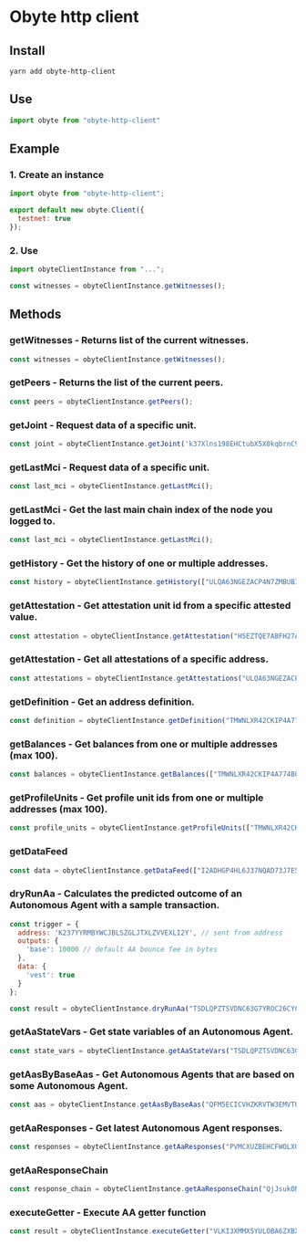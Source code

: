 # Obyte http client

## Install
``yarn add obyte-http-client``

## Use
```js
import obyte from "obyte-http-client"
```
 
## Example

### 1. Create an instance
```js 
import obyte from "obyte-http-client";

export default new obyte.Client({
  testnet: true
});
```


### 2. Use
```js 
import obyteClientInstance from "..."; 

const witnesses = obyteClientInstance.getWitnesses();

```

## Methods

### getWitnesses - Returns list of the current witnesses.

```js
const witnesses = obyteClientInstance.getWitnesses();
```

### getPeers - Returns the list of the current peers.

```js
const peers = obyteClientInstance.getPeers();
```

### getJoint - Request data of a specific unit.

```js
const joint = obyteClientInstance.getJoint('k37Xlns198EHCtubX5X0kqbrnC9XYVTa0aFpR78gidM=');
```

### getLastMci - Request data of a specific unit.

```js
const last_mci = obyteClientInstance.getLastMci();
```

### getLastMci - Get the last main chain index of the node you logged to.

```js
const last_mci = obyteClientInstance.getLastMci();
```

### getHistory - Get the history of one or multiple addresses.

```js
const history = obyteClientInstance.getHistory(["ULQA63NGEZACP4N7ZMBUBISH6ZTCUS2Q"]);
```

### getAttestation - Get attestation unit id from a specific attested value.

```js
const attestation = obyteClientInstance.getAttestation("H5EZTQE7ABFH27AUDTQFMZIALANK6RBG", "email", "obyte@obyte.org");
```

### getAttestation - Get all attestations of a specific address.

```js
const attestations = obyteClientInstance.getAttestations("ULQA63NGEZACP4N7ZMBUBISH6ZTCUS2Q");
```

### getDefinition - Get an address definition.

```js
const definition = obyteClientInstance.getDefinition("TMWNLXR42CKIP4A774BQGNVBZAPHY7GH");
```

### getBalances - Get balances from one or multiple addresses (max 100).

```js
const balances = obyteClientInstance.getBalances(["TMWNLXR42CKIP4A774BQGNVBZAPHY7GH"]);
```

### getProfileUnits - Get profile unit ids from one or multiple addresses (max 100).

```js
const profile_units = obyteClientInstance.getProfileUnits(["TMWNLXR42CKIP4A774BQGNVBZAPHY7GH"]);
```

### getDataFeed

```js
const data = obyteClientInstance.getDataFeed(["I2ADHGP4HL6J37NQAD73J7E5SKFIXJOT"], "timestamp", "none");
```

### dryRunAa - Calculates the predicted outcome of an Autonomous Agent with a sample transaction.

```js
const trigger = {
  address: 'K237YYRMBYWCJBLSZGLJTXLZVVEXLI2Y', // sent from address
  outputs: {
    'base': 10000 // default AA bounce fee in bytes
  },
  data: {
    'vest': true
  }
};

const result = obyteClientInstance.dryRunAa("TSDLQPZTSVDNC63G7YROC26CYCCZC4GO", trigger);
```

### getAaStateVars - Get state variables of an Autonomous Agent.

```js
const state_vars = obyteClientInstance.getAaStateVars("TSDLQPZTSVDNC63G7YROC26CYCCZC4GO", "proposal_1");
```

### getAasByBaseAas - Get Autonomous Agents that are based on some Autonomous Agent.

```js
const aas = obyteClientInstance.getAasByBaseAas("QFM5ECICVHZKRVTW3EMVTUSYJ6P2WLDY"); // or ["QFM5ECICVHZKRVTW3EMVTUSYJ6P2WLDY"]

```

### getAaResponses - Get latest Autonomous Agent responses.

```js
const responses = obyteClientInstance.getAaResponses("PVMCXUZBEHCFWOLXUDQVNCQZ476LNEW4"); // or ["PVMCXUZBEHCFWOLXUDQVNCQZ476LNEW4"]
```

### getAaResponseChain

```js
const response_chain = obyteClientInstance.getAaResponseChain("QjJsukONZ57VBVtLk/0ak1jMYNW0vw7q0So95KBJH2k=");
```

### executeGetter - Execute AA getter function

```js
const result = obyteClientInstance.executeGetter("VLKI3XMMX5YULOBA6ZXBXDPI6TXF6V3D", "get_exchange_result", [0, 100]);
```